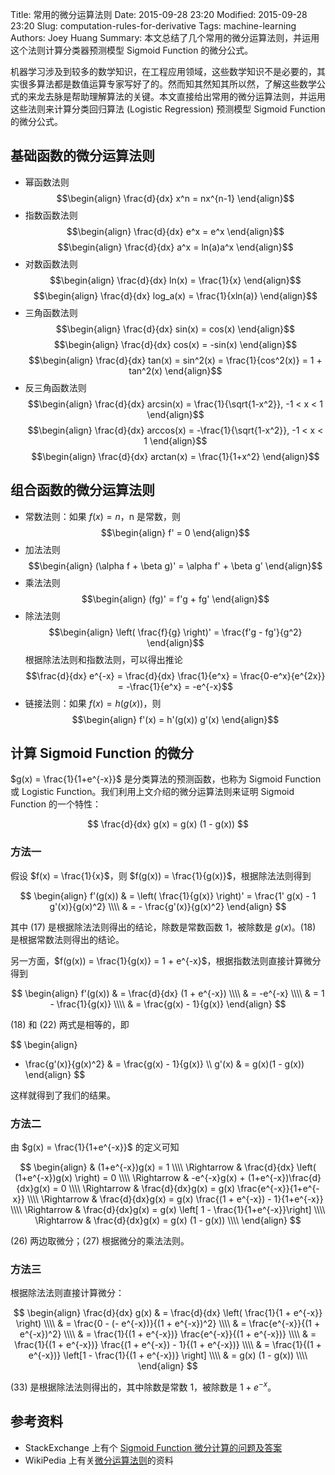 Title: 常用的微分运算法则
Date: 2015-09-28 23:20
Modified: 2015-09-28 23:20
Slug: computation-rules-for-derivative
Tags: machine-learning
Authors: Joey Huang
Summary: 本文总结了几个常用的微分运算法则，并运用这个法则计算分类器预测模型 Sigmoid Function 的微分公式。

机器学习涉及到较多的数学知识，在工程应用领域，这些数学知识不是必要的，其实很多算法都是数值运算专家写好了的。然而知其然知其所以然，了解这些数学公式的来龙去脉是帮助理解算法的关键。本文直接给出常用的微分运算法则，并运用这些法则来计算分类回归算法 (Logistic Regression) 预测模型 Sigmoid Function 的微分公式。

## 基础函数的微分运算法则

* 幂函数法则
  $$\begin{align} \frac{d}{dx} x^n = nx^{n-1} \end{align}$$
* 指数函数法则
  $$\begin{align} \frac{d}{dx} e^x = e^x \end{align}$$
  $$\begin{align} \frac{d}{dx} a^x = ln(a)a^x \end{align}$$
* 对数函数法则
  $$\begin{align} \frac{d}{dx} ln(x) = \frac{1}{x} \end{align}$$
  $$\begin{align} \frac{d}{dx} log_a(x) = \frac{1}{xln(a)} \end{align}$$
* 三角函数法则
  $$\begin{align} \frac{d}{dx} sin(x) = cos(x) \end{align}$$
  $$\begin{align} \frac{d}{dx} cos(x) = -sin(x) \end{align}$$
  $$\begin{align} \frac{d}{dx} tan(x) = sin^2(x) = \frac{1}{cos^2(x)} = 1 + tan^2(x) \end{align}$$
* 反三角函数法则
  $$\begin{align} \frac{d}{dx} arcsin(x) = \frac{1}{\sqrt{1-x^2}}, -1 < x < 1 \end{align}$$
  $$\begin{align} \frac{d}{dx} arccos(x) = -\frac{1}{\sqrt{1-x^2}}, -1 < x < 1 \end{align}$$
  $$\begin{align} \frac{d}{dx} arctan(x) = \frac{1}{1+x^2} \end{align}$$

## 组合函数的微分运算法则

* 常数法则：如果 $f(x) = n$，n 是常数，则
  $$\begin{align} f' = 0 \end{align}$$
* 加法法则
  $$\begin{align} (\alpha f + \beta g)' = \alpha f' + \beta g' \end{align}$$
* 乘法法则
  $$\begin{align} (fg)' = f'g + fg' \end{align}$$
* 除法法则
  $$\begin{align} \left( \frac{f}{g} \right)' = \frac{f'g - fg'}{g^2} \end{align}$$
  根据除法法则和指数法则，可以得出推论
  $$\frac{d}{dx} e^{-x} = \frac{d}{dx} \frac{1}{e^x} = \frac{0-e^x}{e^{2x}} = -\frac{1}{e^x} = -e^{-x}$$
* 链接法则：如果 $f(x) = h(g(x))$，则
  $$\begin{align} f'(x) = h'(g(x)) g'(x) \end{align}$$

## 计算 Sigmoid Function 的微分

$g(x) = \frac{1}{1+e^{-x}}$ 是分类算法的预测函数，也称为 Sigmoid Function 或 Logistic Function。我们利用上文介绍的微分运算法则来证明 Sigmoid Function 的一个特性：

$$
\frac{d}{dx} g(x) = g(x) (1 - g(x))
$$

### 方法一

假设 $f(x) = \frac{1}{x}$，则 $f(g(x)) = \frac{1}{g(x)}$，根据除法法则得到

$$
\begin{align}
f'(g(x)) & = \left( \frac{1}{g(x)} \right)' = \frac{1' g(x) - 1 g'(x)}{g(x)^2} \\\\
& = - \frac{g'(x)}{g(x)^2}
\end{align}
$$

其中 (17) 是根据除法法则得出的结论，除数是常数函数 1，被除数是 $g(x)$。(18) 是根据常数法则得出的结论。

另一方面，$f(g(x)) = \frac{1}{g(x)} = 1 + e^{-x}$，根据指数法则直接计算微分得到

$$
\begin{align}
f'(g(x)) & = \frac{d}{dx} (1 + e^{-x}) \\\\
& = -e^{-x} \\\\
& = 1 - \frac{1}{g(x)} \\\\
& = \frac{g(x) - 1}{g(x)}
\end{align}
$$

(18) 和 (22) 两式是相等的，即

$$
\begin{align}
- \frac{g'(x)}{g(x)^2} & = \frac{g(x) - 1}{g(x)} \\\\
g'(x) & = g(x)(1 - g(x))
\end{align}
$$

这样就得到了我们的结果。

### 方法二

由 $g(x) = \frac{1}{1+e^{-x}}$ 的定义可知

$$
\begin{align}
& (1+e^{-x})g(x) = 1 \\\\
\Rightarrow & \frac{d}{dx} \left( (1+e^{-x})g(x) \right) = 0  \\\\
\Rightarrow & -e^{-x}g(x) + (1+e^{-x})\frac{d}{dx}g(x) = 0    \\\\
\Rightarrow & \frac{d}{dx}g(x) = g(x) \frac{e^{-x}}{1+e^{-x}} \\\\
\Rightarrow & \frac{d}{dx}g(x) = g(x) \frac{(1 + e^{-x}) - 1}{1+e^{-x}} \\\\
\Rightarrow & \frac{d}{dx}g(x) = g(x) \left[ 1 - \frac{1}{1+e^{-x}}\right] \\\\
\Rightarrow & \frac{d}{dx}g(x) = g(x) (1 - g(x)) \\\\
\end{align}
$$

(26) 两边取微分；(27) 根据微分的乘法法则。

### 方法三

根据除法法则直接计算微分：

$$
\begin{align}
\frac{d}{dx} g(x) & = \frac{d}{dx} \left( \frac{1}{1 + e^{-x}} \right) \\\\
& = \frac{0 - (- e^{-x})}{(1 + e^{-x})^2} \\\\
& = \frac{e^{-x}}{(1 + e^{-x})^2} \\\\
& = \frac{1}{(1 + e^{-x})} \frac{e^{-x}}{(1 + e^{-x})} \\\\
& = \frac{1}{(1 + e^{-x})} \frac{(1 + e^{-x}) - 1}{(1 + e^{-x})} \\\\
& = \frac{1}{(1 + e^{-x})} \left[1 - \frac{1}{(1 + e^{-x})} \right] \\\\
& = g(x) (1 - g(x)) \\\\
\end{align}
$$

(33) 是根据除法法则得出的，其中除数是常数 1，被除数是 $1 + e^{-x}$。

## 参考资料

* StackExchange 上有个 [Sigmoid Function 微分计算的问题及答案][1]
* WikiPedia 上有关[微分运算法则][2]的资料

[1]: http://math.stackexchange.com/questions/78575/derivative-of-sigmoid-function-sigma-x-frac11e-x
[2]: https://en.wikipedia.org/wiki/Derivative#Rules_of_computation
